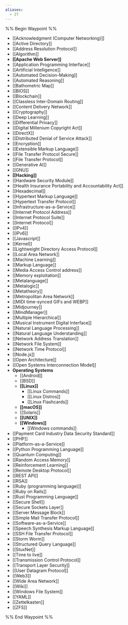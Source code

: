 ```yaml
---
aliases:
  - IT
---
```

%% Begin Waypoint %%
- [[Acknowledgment (Computer Networking)]]
- [[Active Directory]]
- [[Address Resolution Protocol]]
- [[Algorithm]]
- **[[Apache Web Server]]**
- [[Application Programming Interface]]
- [[Artificial Intelligence]]
- [[Automated Decision-Making]]
- [[Automated Reasoning]]
- [[Bathometric Map]]
- [[BIOS]]
- [[Blockchain]]
- [[Classless Inter-Domain Routing]]
- [[Content Delivery Network]]
- [[Cryptography]]
- [[Deep Learning]]
- [[Differential Privacy]]
- [[Digital Millenium Copyright Act]]
- [[DirectX]]
- [[Distributed Denial of Service Attack]]
- [[Encryption]]
- [[Extensible Markup Language]]
- [[File Transfer Protocol Secure]]
- [[File Transfer Protocol]]
- [[Generative AI]]
- [[GNU]]
- **[[Hacking]]**
- [[Hardware Security Module]]
- [[Health Insurance Portability and Accountability Act]]
- [[Hexadecimal]]
- [[Hypertext Markup Language]]
- [[Hypertext Transfer Protocol]]
- [[Infrastructure-as-a-Service]]
- [[Internet Protocol Address]]
- [[Internet Protocol Suite]]
- [[Internet Protocol]]
- [[IPv4]]
- [[IPv6]]
- [[Javascript]]
- [[Kernel]]
- [[Lightweight Directory Access Protocol]]
- [[Local Area Network]]
- [[Machine Learning]]
- [[Markup Language]]
- [[Media Access Control address]]
- [[Memory exploitation]]
- [[Metalanguage]]
- [[Metalogic]]
- [[Metatheory]]
- [[Metropolitan Area Network]]
- [[MIDI time-synced GIFs and WEBP]]
- [[Midjourney]]
- [[MindManager]]
- [[Multiple Hierarchical]]
- [[Musical Instrument Digital Interface]]
- [[Natural Language Processing]]
- [[Natural Language Understanding]]
- [[Network Address Translation]]
- [[Network File System]]
- [[Network Time Protocol]]
- [[Node.js]]
- [[Open Architecture]]
- [[Open Systems Interconnection Model]]
- **Operating Systems**
	- [[Android]]
	- [[BSD]]
	- **[[Linux]]**
		- [[Linux Commands]]
		- [[Linux Distros]]
		- [[Linux Flashcards]]
	- **[[macOS]]**
	- [[Solaris]]
	- **[[UNIX]]**
	- **[[Windows]]**
		- [[Windows commands]]
- [[Payment Card Industry Data Security Standard]]
- [[PHP]]
- [[Platform-as-a-Service]]
- [[Python Programming Language]]
- [[Quantum Computing]]
- [[Random Access Memory]]
- [[Reinforcement Learning]]
- [[Remote Desktop Protocol]]
- [[REST API]]
- [[RSA]]
- [[Ruby (programming language)]]
- [[Ruby on Rails]]
- [[Rust Programming Language]]
- [[Secure Shell]]
- [[Secure Sockets Layer]]
- [[Server Message Block]]
- [[Simple Mail Transfer Protocol]]
- [[Software-as-a-Service]]
- [[Speech Synthesis Markup Language]]
- [[SSH File Transfer Protocol]]
- [[Storm Worm]]
- [[Structured Query Language]]
- [[StuxNet]]
- [[Time to live]]
- [[Transmission Control Protocol]]
- [[Transport Layer Security]]
- [[User Datagram Protocol]]
- [[Web3]]
- [[Wide Area Network]]
- [[Wiki]]
- [[Windows File System]]
- [[YAML]]
- [[Zettelkasten]]
- [[ZFS]]

%% End Waypoint %%
